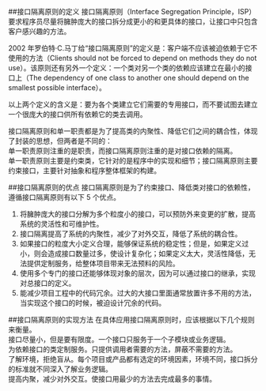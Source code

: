 ##接口隔离原则的定义
接口隔离原则（Interface Segregation Principle，ISP）要求程序员尽量将臃肿庞大的接口拆分成更小的和更具体的接口，让接口中只包含客户感兴趣的方法。

2002 年罗伯特·C.马丁给“接口隔离原则”的定义是：客户端不应该被迫依赖于它不使用的方法（Clients should not be forced to depend on methods they do not use）。该原则还有另外一个定义：一个类对另一个类的依赖应该建立在最小的接口上（The dependency of one class to another one should depend on the smallest possible interface）。

以上两个定义的含义是：要为各个类建立它们需要的专用接口，而不要试图去建立一个很庞大的接口供所有依赖它的类去调用。

接口隔离原则和单一职责都是为了提高类的内聚性、降低它们之间的耦合性，体现了封装的思想，但两者是不同的：  
单一职责原则注重的是职责，而接口隔离原则注重的是对接口依赖的隔离。  
单一职责原则主要是约束类，它针对的是程序中的实现和细节；接口隔离原则主要约束接口，主要针对抽象和程序整体框架的构建。  

##接口隔离原则的优点
接口隔离原则是为了约束接口、降低类对接口的依赖性，遵循接口隔离原则有以下 5 个优点。  
1. 将臃肿庞大的接口分解为多个粒度小的接口，可以预防外来变更的扩散，提高系统的灵活性和可维护性。  
2. 接口隔离提高了系统的内聚性，减少了对外交互，降低了系统的耦合性。  
3. 如果接口的粒度大小定义合理，能够保证系统的稳定性；但是，如果定义过小，则会造成接口数量过多，使设计复杂化；如果定义太大，灵活性降低，无法提供定制服务，给整体项目带来无法预料的风险。  
4. 使用多个专门的接口还能够体现对象的层次，因为可以通过接口的继承，实现对总接口的定义。  
5. 能减少项目工程中的代码冗余。过大的大接口里面通常放置许多不用的方法，当实现这个接口的时候，被迫设计冗余的代码。  

##接口隔离原则的实现方法
在具体应用接口隔离原则时，应该根据以下几个规则来衡量。  
接口尽量小，但是要有限度。一个接口只服务于一个子模块或业务逻辑。  
为依赖接口的类定制服务。只提供调用者需要的方法，屏蔽不需要的方法。  
了解环境，拒绝盲从。每个项目或产品都有选定的环境因素，环境不同，接口拆分的标准就不同深入了解业务逻辑。  
提高内聚，减少对外交互。使接口用最少的方法去完成最多的事情。  